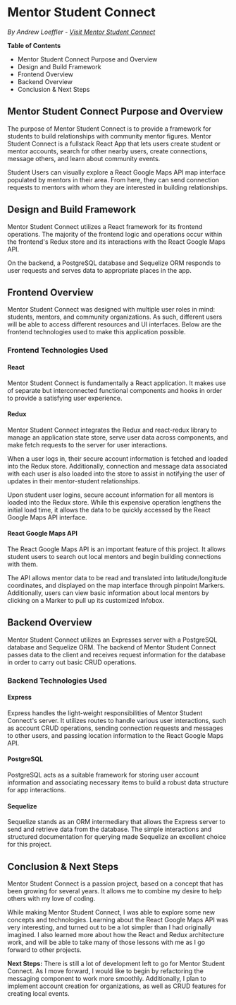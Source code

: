 # Mentor Student Connect

*By Andrew Loeffler - <a href="https://mentor-student-connect.herokuapp.com">Visit Mentor Student Connect</a>*


**Table of Contents**

* Mentor Student Connect Purpose and Overview
* Design and Build Framework
* Frontend Overview
* Backend Overview
* Conclusion & Next Steps

## Mentor Student Connect Purpose and Overview

The purpose of Mentor Student Connect is to provide a framework for students to build relationships with community mentor figures.  Mentor Student Connect is a fullstack React App that lets users create student or mentor accounts, search for other nearby users, create connections, message others, and learn about community events.

Student Users can visually explore a React Google Maps API map interface populated by mentors in their area.  From here, they can send connection requests to mentors with whom they are interested in building relationships.

## Design and Build Framework

Mentor Student Connect utilizes a React framework for its frontend operations.  The majority of the frontend logic and operations occur within the frontend's Redux store and its interactions with the React Google Maps API.

On the backend, a PostgreSQL database and Sequelize ORM responds to user requests and serves data to appropriate places in the app.

## Frontend Overview

Mentor Student Connect was designed with multiple user roles in mind: students, mentors, and community organizations.  As such, different users will be able to access different resources and UI interfaces.  Below are the frontend technologies used to make this application possible.

### Frontend Technologies Used

#### React

Mentor Student Connect is fundamentally a React application.  It makes use of separate but interconnected functional components and hooks in order to provide a satisfying user experience.

#### Redux

Mentor Student Connect integrates the Redux and react-redux library to manage an application state store, serve user data across components, and make fetch requests to the server for user interactions.

When a user logs in, their secure account information is fetched and loaded into the Redux store.  Additionally, connection and message data associated with each user is also loaded into the store to assist in notifying the user of updates in their mentor-student relationships.

Upon student user logins, secure account information for all mentors is loaded into the Redux store.  While this expensive operation lengthens the initial load time, it allows the data to be quickly accessed by the React Google Maps API interface.

#### React Google Maps API

The React Google Maps API is an important feature of this project.  It allows student users to search out local mentors and begin building connections with them.

The API allows mentor data to be read and translated into latitude/longitude coordinates, and displayed on the map interface through pinpoint Markers.  Additionally, users can view basic information about local mentors by clicking on a Marker to pull up its customized Infobox.


## Backend Overview

Mentor Student Connect utilizes an Expresses server with a PostgreSQL database and Sequelize ORM.  The backend of Mentor Student Connect passes data to the client and receives request information for the database in order to carry out basic CRUD operations.

### Backend Technologies Used

#### Express

Express handles the light-weight responsibilities of Mentor Student Connect's server.  It utilizes routes to handle various user interactions, such as account CRUD operations, sending connection requests and messages to other users, and passing location information to the React Google Maps API.

#### PostgreSQL

PostgreSQL acts as a suitable framework for storing user account information and associating necessary items to build a robust data structure for app interactions.

#### Sequelize

Sequelize stands as an ORM intermediary that allows the Express server to send and retrieve data from the database.  The simple interactions and structured documentation for querying made Sequelize an excellent choice for this project.

## Conclusion & Next Steps

Mentor Student Connect is a passion project, based on a concept that has been growing for several years.  It allows me to combine my desire to help others with my love of coding.

While making Mentor Student Connect, I was able to explore some new concepts and technologies.  Learning about the React Google Maps API was very interesting, and turned out to be a lot simpler than I had originally imagined.  I also learned more about how the React and Redux architecture work, and will be able to take many of those lessons with me as I go forward to other projects.

**Next Steps:** There is still a lot of development left to go for Mentor Student Connect.  As I move forward, I would like to begin by refactoring the messaging component to work more smoothly.  Additionally, I plan to implement account creation for organizations, as well as CRUD features for creating local events.
